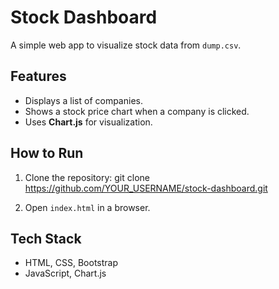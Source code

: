 # Stock Dashboard

A simple web app to visualize stock data from `dump.csv`.

## Features
- Displays a list of companies.
- Shows a stock price chart when a company is clicked.
- Uses **Chart.js** for visualization.

## How to Run
1. Clone the repository:
git clone https://github.com/YOUR_USERNAME/stock-dashboard.git

2. Open `index.html` in a browser.

## Tech Stack
- HTML, CSS, Bootstrap
- JavaScript, Chart.js

